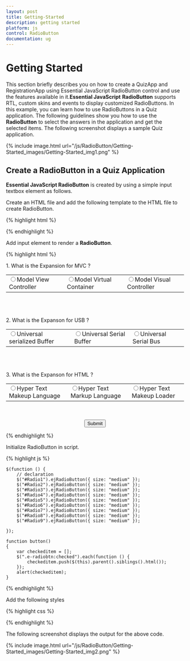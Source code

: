 ```yaml
---
layout: post
title: Getting-Started
description: getting started
platform: js
control: RadioButton
documentation: ug
---
```


# Getting Started

This section briefly describes you on how to create a QuizApp and RegistrationApp using Essential JavaScript RadioButton control and use the features available in it.**Essential JavaScript** **RadioButton** supports RTL, custom skins and events to display customized RadioButtons. In this example, you can learn how to use RadioButtons in a Quiz application. The following guidelines show you how to use the **RadioButton** to select the answers in the application and get the selected items. The following screenshot displays a sample Quiz application.


{% include image.html url="/js/RadioButton/Getting-Started_images/Getting-Started_img1.png" %}

## Create a RadioButton in a Quiz Application

**Essential JavaScript RadioButton** is created by using a simple input textbox element as follows.

Create an HTML file and add the following template to the HTML file to create RadioButton.

{% highlight html %}

<html>
<head>
    <meta name="viewport" content="width=device-width, initial-scale=1.0" charset="utf-8"  />
     <!-- Style sheet for default theme (flat azure) -->
    <link href="http://cdn.syncfusion.com/13.1.0.21/js/web/flat-azure/ej.web.all.min.css"rel="stylesheet"/>
    <!--Scripts-->
    <script src="http://cdn.syncfusion.com/js/assets/external/jquery-1.10.2.min.js"></script>
    <script src="http://cdn.syncfusion.com/js/assets/external/jquery.globalize.min.js"> </script>
    <script src="http://cdn.syncfusion.com/js/assets/external/jquery.easing.1.3.min.js"> </script>
    <script src="http://cdn.syncfusion.com/13.1.0.21/js/web/ej.web.all.min.js"></script>
    <!--Add custom scripts here -->
</head>
    <body>
        <!-- add RadioButton element here --> 
    </body>
</html>

{% endhighlight %}

Add input element to render a **RadioButton**.


{% highlight html %}

<div>
    1. What is the Expansion for MVC ? <br />
    <table>
        <tr>
            <td >
                <input type="radio" name="small1" id="Radio1" /><label for="Radio1" >Model View Controller</label></td>
            <td  colspan="2">
                <input type="radio" name="small1" id="Radio2" /><label for="Radio2" >Model Virtual Container</label></td>
            <td colspan="2">
                <input type="radio" name="small1" id="Radio3" /><label for="Radio3" >Model Visual Controller</label></td>
        </tr>
    </table>
    <br/><br/><br/>
    2.  What is the Expanson for USB ?<br />
    <table>
        <tr>
            <td >
                <input type="radio" name="small2" id="Radio4" /><label for="Radio4" >Universal serialized Buffer</label></td>
            <td>
                <input type="radio" name="small2" id="Radio5" /><label for="Radio5" >Universal Serial Buffer</label></td>
            <td>
                <input type="radio" name="small2" id="Radio6" /><label for="Radio6" >Universal Serial Bus</label></td>
        </tr>
    </table>
    <br/><br/><br/>
    3.   What is the Expanson for HTML ?<br />
    <table>
        <tr>
            <td>
                <input type="radio" name="small3" id="Radio7" /><label for="Radio7" >Hyper Text Makeup Language</label></td>
            <td>
                <input type="radio" name="small3" id="Radio8" /><label for="Radio8" >Hyper Text Markup Language</label></td>
            <td>
                <input type="radio" name="small3" id="Radio9" /><label for="Radio9" >Hyper Text Makeup Loader</label></td>
        </tr>
    </table>
    <br/><br/><center>
   <button id="submitid" onclick="button()">Submit</button></center>
</div>
   
{% endhighlight %}



Initialize RadioButton in script.



{% highlight js %}


    $(function () {
        // declaration
        $("#Radio1").ejRadioButton({ size: "medium" });
        $("#Radio2").ejRadioButton({ size: "medium" });
        $("#Radio3").ejRadioButton({ size: "medium" });
        $("#Radio4").ejRadioButton({ size: "medium" });
        $("#Radio5").ejRadioButton({ size: "medium" });
        $("#Radio6").ejRadioButton({ size: "medium" });
        $("#Radio7").ejRadioButton({ size: "medium" });
        $("#Radio8").ejRadioButton({ size: "medium" });
        $("#Radio9").ejRadioButton({ size: "medium" });
    
    });
    
    function button()
    {
        var checkeditem = [];
        $(".e-radiobtn:checked").each(function () {
            checkeditem.push($(this).parent().siblings().html());
        });
        alert(checkeditem);
    }



{% endhighlight %}



 Add the following styles


{% highlight css %}

<style>
    html, body {
        width: 71%;
        margin: 0;
    }

    .frame {
        width: 80%;
    }
</style>


{% endhighlight %}


The following screenshot displays the output for the above code.



{% include image.html url="/js/RadioButton/Getting-Started_images/Getting-Started_img2.png" %}

